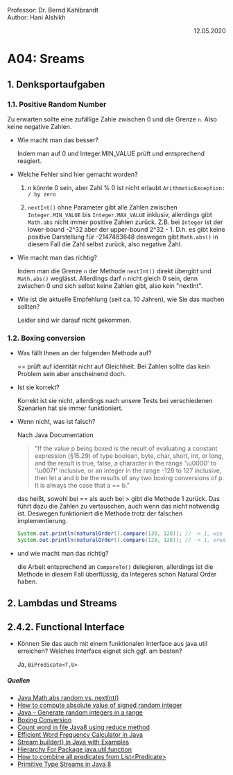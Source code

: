 Professor: Dr. Bernd Kahlbrandt  
Author: Hani Alshikh
<div style="text-align: right">12.05.2020</div>

# A04: Sreams

## 1. Denksportaufgaben

### 1.1. Positive Random Number

Zu erwarten sollte eine zufällige Zahle zwischen 0 und die Grenze ```n```. Also keine negative Zahlen.

- Wie macht man das besser?

    Indem man auf 0 und Integer.MIN_VALUE prüft und entsprechend reagiert.
    
- Welche Fehler sind hier gemacht worden?
    
    1. n könnte 0 sein, aber Zahl % 0 ist nicht erlaubt ```ArithmeticException: / by zero```
    
    2. ```nextInt()``` ohne Parameter gibt alle Zahlen zwischen ```Integer.MIN_VALUE``` bis ```Integer.MAX_VALUE``` inklusiv, 
    allerdings gibt ```Math.abs``` nicht immer positive Zahlen zurück. Z.B. bei ```Integer``` ist der lower-bound -2^32 aber der upper-bound 2^32 - 1. D.h. es gibt keine positive Darstellung für -2147483648 deswegen gibt ```Math.abs()``` in diesem Fall die Zahl selbst zurück, also negative Zahl.
    
- Wie macht man das richtig?
      
    Indem man die Grenze ```n``` der Methode ```nextInt()``` direkt übergibt und ```Math.abs()``` weglässt. Allerdings darf ```n``` nicht gleich 0 sein, denn zwischen 0 und sich selbst keine Zahlen gibt, also kein "nextInt".

- Wie ist die aktuelle Empfehlung (seit ca. 10 Jahren), wie Sie das machen sollten?

    Leider sind wir darauf nicht gekommen.

### 1.2. Boxing conversion

- Was fällt Ihnen an der folgenden Methode auf?
    
    == prüft auf identität nicht auf Gleichheit. Bei Zahlen sollte das kein Problem sein aber anscheinend doch.
    
- Ist sie korrekt?

    Korrekt ist sie nicht, allerdings nach unsere Tests bei verschiedenen Szenarien hat sie immer funktioniert.

- Wenn nicht, was ist falsch?

    Nach Java Documentation
    
    > "If the value p being boxed is the result of evaluating a constant expression (§15.29) of type boolean, byte, char, short, int, or long, and the result is true, false, a character in the range '\u0000' to '\u007f' inclusive, or an integer in the range -128 to 127 inclusive, then let a and b be the results of any two boxing conversions of p. It is always the case that a == b."
    
    das heißt, sowohl bei == als auch bei > gibt die Methode 1 zurück. Das führt dazu die Zahlen zu vertauschen, auch wenn das nicht notwendig ist. Deswegen funktioniert die Methode trotz der falschen implementierung.
    
    ```java
    System.out.println(naturalOrder().compare(130, 128)); // -> 1, wie erwartet
    System.out.println(naturalOrder().compare(128, 128)); // -> 1, erwartet ist 0
    ```

- und wie macht man das richtig?

    die Arbeit entsprechend an ```CompareTo()``` delegieren, allerdings ist die Methode in diesem Fall überflüssig, da Integeres schon Natural Order haben.

## 2. Lambdas und Streams

## 2.4.2. Functional Interface 

- Können Sie das auch mit einem funktionalen Interface aus java.util erreichen? Welches Interface eignet sich ggf. am besten?

    Ja, ```BiPredicate<T,U>```

##### Quellen

- [Java Math.abs random vs. nextInt()](https://stackoverflow.com/questions/39176165/java-math-abs-random-vs-nextint)
- [How to compute absolute value of signed random integer](https://stackoverflow.com/questions/23435875/how-to-compute-absolute-value-of-signed-random-integer)
- [Java – Generate random integers in a range](https://mkyong.com/java/java-generate-random-integers-in-a-range/)
- [Boxing Conversion](https://docs.oracle.com/javase/specs/jls/se14/html/jls-5.html#jls-5.1.7)
- [Count word in file Java8 using reduce method](https://stackoverflow.com/questions/49043471/count-word-in-file-java8-using-reduce-method)
- [Efficient Word Frequency Calculator in Java](https://www.baeldung.com/java-word-frequency)
- [Stream builder() in Java with Examples](https://www.geeksforgeeks.org/stream-builder-java-examples/)
- [Hierarchy For Package java.util.function](https://docs.oracle.com/javase/8/docs/api/java/util/function/package-tree.html)
- [How to combine all predicates from List<Predicate<MyClass>>](https://stackoverflow.com/questions/47424197/how-to-combine-all-predicates-from-listpredicatemyclass)
- [Primitive Type Streams in Java 8](https://www.baeldung.com/java-8-primitive-streams)